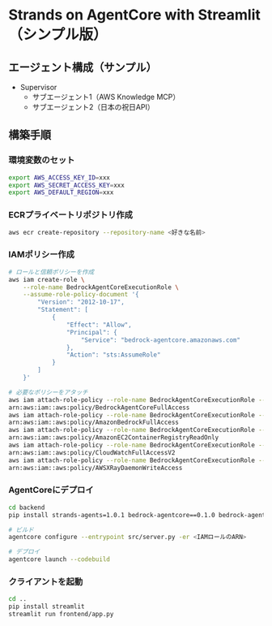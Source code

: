# Strands on AgentCore with Streamlit（シンプル版）

## エージェント構成（サンプル）

- Supervisor
  - サブエージェント1（AWS Knowledge MCP）
  - サブエージェント2（日本の祝日API）


## 構築手順

### 環境変数のセット

```sh
export AWS_ACCESS_KEY_ID=xxx
export AWS_SECRET_ACCESS_KEY=xxx
export AWS_DEFAULT_REGION=xxx
```

### ECRプライベートリポジトリ作成

```sh
aws ecr create-repository --repository-name <好きな名前>
```

### IAMポリシー作成

```sh
# ロールと信頼ポリシーを作成
aws iam create-role \
    --role-name BedrockAgentCoreExecutionRole \
    --assume-role-policy-document '{
        "Version": "2012-10-17",
        "Statement": [
            {
                "Effect": "Allow",
                "Principal": {
                    "Service": "bedrock-agentcore.amazonaws.com"
                },
                "Action": "sts:AssumeRole"
            }
        ]
    }'

# 必要なポリシーをアタッチ
aws iam attach-role-policy --role-name BedrockAgentCoreExecutionRole --policy-arn
arn:aws:iam::aws:policy/BedrockAgentCoreFullAccess
aws iam attach-role-policy --role-name BedrockAgentCoreExecutionRole --policy-arn
arn:aws:iam::aws:policy/AmazonBedrockFullAccess
aws iam attach-role-policy --role-name BedrockAgentCoreExecutionRole --policy-arn
arn:aws:iam::aws:policy/AmazonEC2ContainerRegistryReadOnly
aws iam attach-role-policy --role-name BedrockAgentCoreExecutionRole --policy-arn
arn:aws:iam::aws:policy/CloudWatchFullAccessV2
aws iam attach-role-policy --role-name BedrockAgentCoreExecutionRole --policy-arn
arn:aws:iam::aws:policy/AWSXRayDaemonWriteAccess
```

### AgentCoreにデプロイ

```sh
cd backend
pip install strands-agents=1.0.1 bedrock-agentcore==0.1.0 bedrock-agentcore-starter-toolkit==0.1.1

# ビルド
agentcore configure --entrypoint src/server.py -er <IAMロールのARN>

# デプロイ
agentcore launch --codebuild
```

### クライアントを起動

```sh
cd ..
pip install streamlit
streamlit run frontend/app.py
```